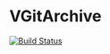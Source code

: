 VGitArchive
===========

[![Build Status](https://travis-ci.org/miho/VGitArchive.svg?branch=master)](https://travis-ci.org/miho/VGitArchive)
